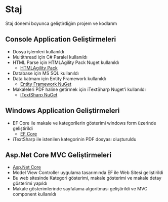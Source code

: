 # Staj
Staj dönemi boyunca geliştirdiğim projem ve kodlarım


## Console Application Geliştirmeleri
   
- Dosya işlemleri kullanıldı
- Multithread için C# Paralel kullanıldı
- HTML Parse için HTMLAgility Pack Nuget kullanıldı
  - [HTMLAgility Pack](https://html-agility-pack.net/)
- Database için MS SQL kullanıldı
- Data katmanı için Entity Framework kullanıldı
  - [Entity Framework NuGet](https://www.nuget.org/packages/EntityFramework/)
- Makaleleri PDF haline getirmek için iTextSharp Nuget'i kullanıldı
  - [iTextSharp NuGet](https://www.nuget.org/packages/iTextSharp/5.5.13.1)
    

## Windows Application Geliştirmeleri

- EF Core ile makale ve kategorilerin gösterimi windows form üzerinde geliştirildi
  - [EF Core](https://www.nuget.org/packages/Microsoft.EntityFrameworkCore/)
- iTextSharp ile istenilen kategorinin PDF dosyası oluşturuldu
    

## Asp.Net Core MVC Geliştirmeleri
    
- [Asp.Net Core](https://docs.microsoft.com/en-us/aspnet/core/?view=aspnetcore-2.2)
- Model View Controller uygulama tasarımında EF ile Web Sitesi geliştirildi
- Bu web sitesinde Kategori gösterimi, makale gösterimi ve makale detay gösterimi yapıldı
- Makale gösterimlerinde sayfalama algoritması geliştirildi ve MVC component kullanıldı
